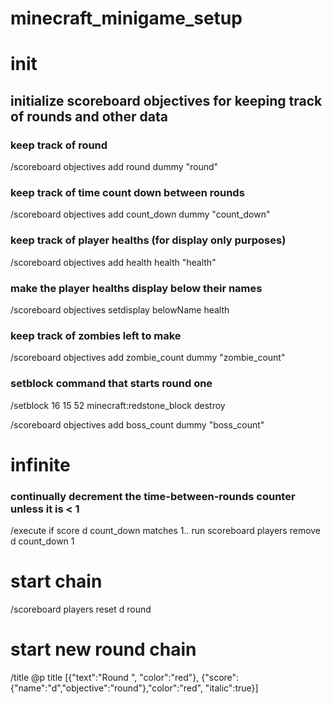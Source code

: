 # minecraft_minigame_setup


# init

## initialize scoreboard objectives for keeping track of rounds and other data

### keep track of round
/scoreboard objectives add round dummy "round"

### keep track of time count down between rounds
/scoreboard objectives add count_down dummy "count_down"

### keep track of player healths (for display only purposes)

/scoreboard objectives add health health "health"

### make the player healths display below their names

/scoreboard objectives setdisplay belowName health

### keep track of zombies left to make

/scoreboard objectives add zombie_count dummy "zombie_count"

### setblock command that starts round one

/setblock 16 15 52 minecraft:redstone_block destroy

/scoreboard objectives add boss_count dummy "boss_count"



# infinite

### continually decrement the time-between-rounds counter unless it is < 1

/execute if score d count_down matches 1.. run scoreboard players remove d count_down 1

# start chain
/scoreboard players reset d round

# start new round chain
/title @p title [{"text":"Round ", "color":"red"}, {"score":{"name":"d","objective":"round"},"color":"red", "italic":true}]
